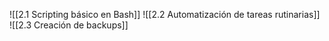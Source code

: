 
![[2.1 Scripting básico en Bash]]
![[2.2 Automatización de tareas rutinarias]]
![[2.3 Creación de backups]]

